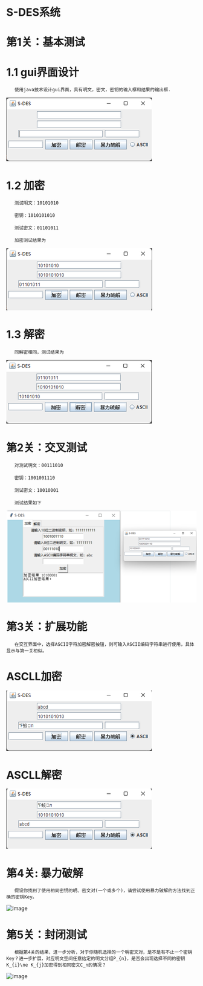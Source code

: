  # S-DES系统
 # 第1关：基本测试
 # 1.1 gui界面设计
       使用java技术设计gui界面，具有明文，密文，密钥的输入框和结果的输出框.
 ![image](https://github.com/baozhuo11/S-DES/blob/main/GUI.png)
 # 1.2  加密
       测试明文：10101010

       密钥：1010101010

       测试密文：01101011

       加密测试结果为
![image](https://github.com/baozhuo11/S-DES/blob/main/%E5%8A%A0%E5%AF%86.png)
       
 # 1.3  解密
       同解密相同，测试结果为
![image](https://github.com/baozhuo11/S-DES/blob/main/%E8%A7%A3%E5%AF%86.png)
       
 # 第2关：交叉测试
       对测试明文：00111010

       密钥：1001001110

       测试密文：10010001
       
       测试结果如下
  ![image](https://github.com/baozhuo11/S-DES/blob/main/%E4%BA%A4%E5%8F%89%E9%AA%8C%E8%AF%812.png)
       
 # 第3关：扩展功能
       在交互界面中，选择ASCII字符加密解密按钮，则可输入ASCII编码字符串进行使用，具体显示与第一关相似。
 # ASCLL加密
  ![image](https://github.com/baozhuo11/S-DES/blob/main/ASCII%E5%8A%A0%E5%AF%86.png)
 # ASCLL解密
  ![image](https://github.com/baozhuo11/S-DES/blob/main/ASCII%E8%A7%A3%E5%AF%86.png)
          
 # 第4关: 暴力破解
       假设你找到了使用相同密钥的明、密文对(一个或多个)，请尝试使用暴力破解的方法找到正确的密钥Key。
  ![image]()
       
 # 第5关：封闭测试
       根据第4关的结果，进一步分析，对于你随机选择的一个明密文对，是不是有不止一个密钥Key？进一步扩展，对应明文空间任意给定的明文分组P_{n}，是否会出现选择不同的密钥K_{i}\ne K_{j}加密得到相同密文C_n的情况？
![image]()
